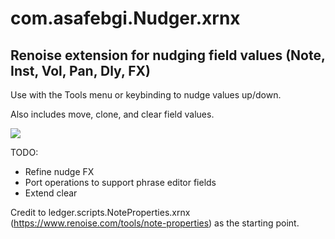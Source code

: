 # com.asafebgi.Nudger.xrnx

## Renoise extension for nudging field values (Note, Inst, Vol, Pan, Dly, FX)

Use with the Tools menu or keybinding to nudge values up/down.

Also includes move, clone, and clear field values.

![](nudger.gif)

TODO:

- Refine nudge FX
- Port operations to support phrase editor fields
- Extend clear

Credit to ledger.scripts.NoteProperties.xrnx (https://www.renoise.com/tools/note-properties) as the starting point.
